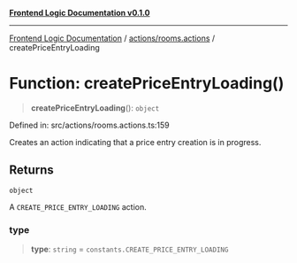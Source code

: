 [**Frontend Logic Documentation v0.1.0**](../../../README.md)

***

[Frontend Logic Documentation](../../../modules.md) / [actions/rooms.actions](../README.md) / createPriceEntryLoading

# Function: createPriceEntryLoading()

> **createPriceEntryLoading**(): `object`

Defined in: src/actions/rooms.actions.ts:159

Creates an action indicating that a price entry creation is in progress.

## Returns

`object`

A `CREATE_PRICE_ENTRY_LOADING` action.

### type

> **type**: `string` = `constants.CREATE_PRICE_ENTRY_LOADING`
